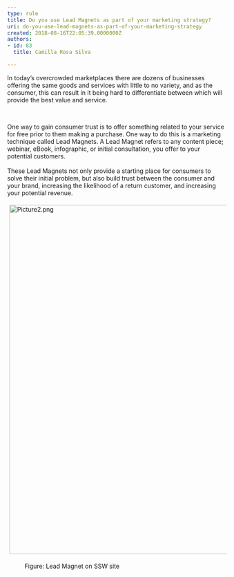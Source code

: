 ```yaml
---
type: rule
title: Do you use Lead Magnets as part of your marketing strategy?
uri: do-you-use-lead-magnets-as-part-of-your-marketing-strategy
created: 2018-08-16T22:05:39.0000000Z
authors:
- id: 83
  title: Camilla Rosa Silva

---
```




<span class='intro'> In today’s overcrowded marketplaces there are dozens of businesses offering the same goods and services with little to no variety, and as the consumer, this can result in it being hard to differentiate between which will provide the best value and service.<br><div><br></div> </span>

<p>​One way to gain consumer trust is to offer something related to your service for free prior to them making a purchase. One way to do this is a marketing technique called Lead Magnets. A Lead Magnet refers to any content piece; webinar, eBook, infographic, or initial consultation, you offer to your potential customers.<br>&#160;<br>These Lead Magnets not only provide a starting place for consumers to solve their initial problem, but also build trust between the consumer and your brand, increasing the likelihood of a return customer, and increasing your potential revenue.<br></p><dl class="ssw15-rteElement-ImageArea"><img src="/SiteAssets/do-you-use-lead-magnets-as-part-of-your-marketing-strategy/Picture2.png" alt="Picture2.png" style="margin&#58;5px;width&#58;808px;" /></dl><dd class="ssw15-rteElement-FigureNormal">​Figure&#58; Lead Magnet on SSW site​<br></dd><p><br></p>


